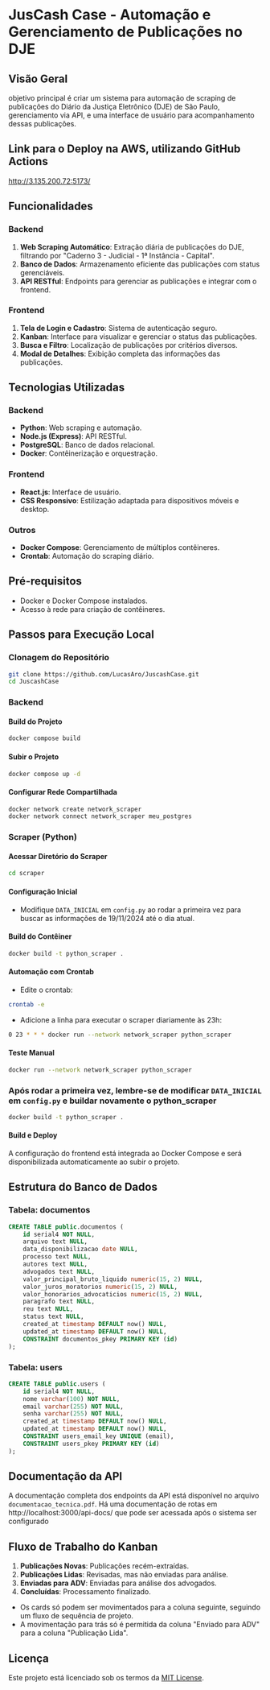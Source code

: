 # JusCash Case - Automação e Gerenciamento de Publicações no DJE

## Visão Geral

objetivo principal é criar um sistema para automação de scraping de publicações do Diário da Justiça Eletrônico (DJE) de São Paulo, gerenciamento via API, e uma interface de usuário para acompanhamento dessas publicações.

## Link para o Deploy na AWS, utilizando GitHub Actions
http://3.135.200.72:5173/

## Funcionalidades

### Backend
1. **Web Scraping Automático**: Extração diária de publicações do DJE, filtrando por "Caderno 3 - Judicial - 1ª Instância - Capital".
2. **Banco de Dados**: Armazenamento eficiente das publicações com status gerenciáveis.
3. **API RESTful**: Endpoints para gerenciar as publicações e integrar com o frontend.

### Frontend
1. **Tela de Login e Cadastro**: Sistema de autenticação seguro.
2. **Kanban**: Interface para visualizar e gerenciar o status das publicações.
3. **Busca e Filtro**: Localização de publicações por critérios diversos.
4. **Modal de Detalhes**: Exibição completa das informações das publicações.

## Tecnologias Utilizadas

### Backend
- **Python**: Web scraping e automação.
- **Node.js (Express)**: API RESTful.
- **PostgreSQL**: Banco de dados relacional.
- **Docker**: Contêinerização e orquestração.

### Frontend
- **React.js**: Interface de usuário.
- **CSS Responsivo**: Estilização adaptada para dispositivos móveis e desktop.

### Outros
- **Docker Compose**: Gerenciamento de múltiplos contêineres.
- **Crontab**: Automação do scraping diário.

## Pré-requisitos

- Docker e Docker Compose instalados.
- Acesso à rede para criação de contêineres.

## Passos para Execução Local

### Clonagem do Repositório
```bash
git clone https://github.com/LucasAro/JuscashCase.git
cd JuscashCase
```

### Backend

#### Build do Projeto
```bash
docker compose build
```

#### Subir o Projeto
```bash
docker compose up -d
```

#### Configurar Rede Compartilhada
```bash
docker network create network_scraper
docker network connect network_scraper meu_postgres
```

### Scraper (Python)

#### Acessar Diretório do Scraper
```bash
cd scraper
```

#### Configuração Inicial
- Modifique `DATA_INICIAL` em `config.py` ao rodar a primeira vez para buscar as informações de 19/11/2024 até o dia atual.

#### Build do Contêiner
```bash
docker build -t python_scraper .
```

#### Automação com Crontab
- Edite o crontab:
```bash
crontab -e
```
- Adicione a linha para executar o scraper diariamente às 23h:
```bash
0 23 * * * docker run --network network_scraper python_scraper
```

#### Teste Manual
```bash
docker run --network network_scraper python_scraper
```

### Após rodar a primeira vez, lembre-se de  modificar `DATA_INICIAL` em `config.py` e buildar novamente o python_scraper
```bash
docker build -t python_scraper .
```

#### Build e Deploy
A configuração do frontend está integrada ao Docker Compose e será disponibilizada automaticamente ao subir o projeto.

## Estrutura do Banco de Dados

### Tabela: documentos
```sql
CREATE TABLE public.documentos (
    id serial4 NOT NULL,
    arquivo text NULL,
    data_disponibilizacao date NULL,
    processo text NULL,
    autores text NULL,
    advogados text NULL,
    valor_principal_bruto_liquido numeric(15, 2) NULL,
    valor_juros_moratorios numeric(15, 2) NULL,
    valor_honorarios_advocaticios numeric(15, 2) NULL,
    paragrafo text NULL,
    reu text NULL,
    status text NULL,
    created_at timestamp DEFAULT now() NULL,
    updated_at timestamp DEFAULT now() NULL,
    CONSTRAINT documentos_pkey PRIMARY KEY (id)
);
```

### Tabela: users
```sql
CREATE TABLE public.users (
    id serial4 NOT NULL,
    nome varchar(100) NOT NULL,
    email varchar(255) NOT NULL,
    senha varchar(255) NOT NULL,
    created_at timestamp DEFAULT now() NULL,
    updated_at timestamp DEFAULT now() NULL,
    CONSTRAINT users_email_key UNIQUE (email),
    CONSTRAINT users_pkey PRIMARY KEY (id)
);
```

## Documentação da API

A documentação completa dos endpoints da API está disponível no arquivo `documentacao_tecnica.pdf`.
Há uma documentação de rotas em http://localhost:3000/api-docs/ que pode ser acessada após o sistema ser configurado

## Fluxo de Trabalho do Kanban
1. **Publicações Novas**: Publicações recém-extraídas.
2. **Publicações Lidas**: Revisadas, mas não enviadas para análise.
3. **Enviadas para ADV**: Enviadas para análise dos advogados.
4. **Concluídas**: Processamento finalizado.

- Os cards só podem ser movimentados para a coluna seguinte, seguindo um fluxo de sequência de projeto.
- A movimentação para trás só é permitida da coluna "Enviado para ADV" para a coluna "Publicação Lida".


## Licença
Este projeto está licenciado sob os termos da [MIT License](LICENSE).
